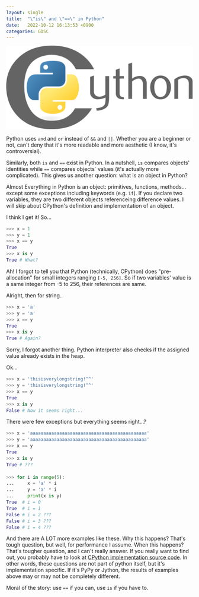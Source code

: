 ```yaml
---
layout: single
title:  "\"is\" and \"==\" in Python"
date:   2022-10-12 16:13:53 +0900
categories: GDSC
---
```


![Cythen Logo](/assets/images/cython-logo.png)
<p align = "center">
</p>

Python uses `and` and `or` instead of `&&` and `||`. Whether you are a beginner or not, can't deny that it's more readable and more aesthetic (I know, it's controversial). 

Similarly, both `is` and `==` exist in Python. In a nutshell, `is` compares objects' identities while `==` compares objects` values (it's actually more complicated). This gives us another question: what is an object in Python?

Almost Everything in Python is an object: primitives, functions, methods... except some exceptions including keywords (e.g. `if`). If you declare two variables, they are two different objects referenceing difference values. I will skip about CPython's definition and implementation of an object. 

I think I get it! So...

```python
>>> x = 1
>>> y = 1
>>> x == y
True
>>> x is y
True # What? 
```

Ah! I forgot to tell you that Python (technically, CPython) does "pre-allocation" for small integers ranging `[-5, 256]`. So if two variables' value is a same integer from -5 to 256, their references are same. 

Alright, then for string..

```python
>>> x = 'a'
>>> y = 'a'
>>> x == y
True
>>> x is y
True # Again?
```

Sorry, I forgot another thing. Python interpreter also checks if the assigned value already exists in the heap. 

Ok...

```python
>>> x = 'thisisverylongstring!^^'
>>> y = 'thisisverylongstring!^^'
>>> x == y
True
>>> x is y
False # Now it seems right...
```

There were few exceptions but everything seems right...?

```python
>>> x = 'aaaaaaaaaaaaaaaaaaaaaaaaaaaaaaaaaaaaaaaaaaaa'
>>> y = 'aaaaaaaaaaaaaaaaaaaaaaaaaaaaaaaaaaaaaaaaaaaa'
>>> x == y
True
>>> x is y
True # ???

>>> for i in range(5):
...     x = 'a' * i
...     y = 'a' * i
...     print(x is y)
True  # i = 0 
True  # i = 1
False # i = 2 ???
False # i = 3 ???
False # i = 4 ???
```

And there are A LOT more examples like these. Why this happens? That's tough question, but well, for performance I assume. When this happens? That's tougher question, and I can't really answer. If you really want to find out, you probably have to look at [CPython implementation source code](https://github.com/python/cpython/tree/main). In other words, these questions are not part of python itself, but it's implementation specific. If it's PyPy or Jython, the results of examples above may or may not be completely different. 

Moral of the story: use `==` if you can, use `is` if you have to.
